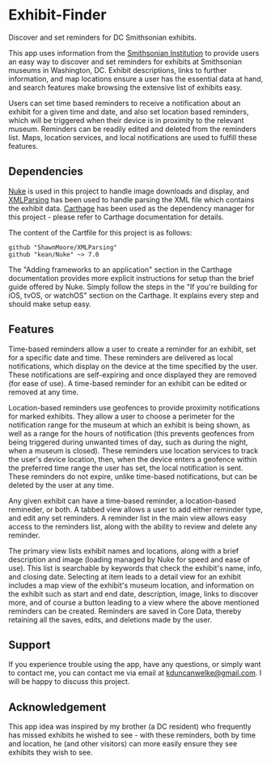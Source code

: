 # Exhibit-Finder
Discover and set reminders for DC Smithsonian exhibits.

This app uses information from the [Smithsonian Institution](https://www.si.edu/) to provide users an easy way to discover and set reminders for exhibits at Smithsonian museums in Washington, DC. Exhibit descriptions, links to further information, and map locations ensure a user has the essential data at hand, and search features make browsing the extensive list of exhibits easy.

Users can set time based reminders to receive a notification about an exhibit for a given time and date, and also set location based reminders, which will be triggered when their device is in proximity to the relevant museum. Reminders can be readily edited and deleted from the reminders list. Maps, location services, and local notifications are used to fulfill these features.

## Dependencies
[Nuke](https://github.com/kean/Nuke) is used in this project to handle image downloads and display, and [XMLParsing](https://github.com/ShawnMoore/XMLParsing) has been used to handle parsing the XML file which contains the exhibit data. [Carthage](https://github.com/Carthage/Carthage) has been used as the dependency manager for this project - please refer to Carthage documentation for details.

The content of the Cartfile for this project is as follows:
```
github "ShawnMoore/XMLParsing"
github "kean/Nuke" ~> 7.0
```

The "Adding frameworks to an application" section in the Carthage documentation provides more explicit instructions for setup than the brief guide offered by Nuke. Simply follow the steps in the "If you're building for iOS, tvOS, or watchOS" section on the Carthage. It explains every step and should make setup easy.

## Features
Time-based reminders allow a user to create a reminder for an exhibit, set for a specific date and time. These reminders are delivered as local notifications, which display on the device at the time specified by the user. These notifications are self-expiring and once displayed they are removed (for ease of use). A time-based reminder for an exhibit can be edited or removed at any time.

Location-based reminders use geofences to provide proximity notifications for marked exhibits. They allow a user to choose a perimeter for the notification range for the museum at which an exhibit is being shown, as well as a range for the hours of notification (this prevents geofences from being triggered during unwanted times of day, such as during the night, when a museum is closed). These reminders use location services to track the user's device location, then, when the device enters a geofence within the preferred time range the user has set, the local notification is sent. These reminders do not expire, unlike time-based notifications, but can be deleted by the user at any time. 

Any given exhibit can have a time-based reminder, a location-based remineder, or both. A tabbed view allows a user to add either reminder type, and edit any set reminders. A reminder list in the main view allows easy access to the reminders list, along with the ability to review and delete any reminder. 

The primary view lists exhibit names and locations, along with a brief description and image (loading managed by Nuke for speed and ease of use). This list is searchable by keywords that check the exhibit's name, info, and closing date. Selecting at item leads to a detail view for an exhibit includes a map view of the exhibit's museum location, and information on the exhibit such as start and end date, description, image, links to discover more, and of course a button leading to a view where the above mentioned reminders can be created. Reminders are saved in Core Data, thereby retaining all the saves, edits, and deletions made by the user. 

## Support
If you experience trouble using the app, have any questions, or simply want to contact me, you can contact me via email at kduncanwelke@gmail.com. I will be happy to discuss this project.

## Acknowledgement
This app idea was inspired by my brother (a DC resident) who frequently has missed exhibits he wished to see - with these reminders, both by time and location, he (and other visitors) can more easily ensure they see exhibits they wish to see.

